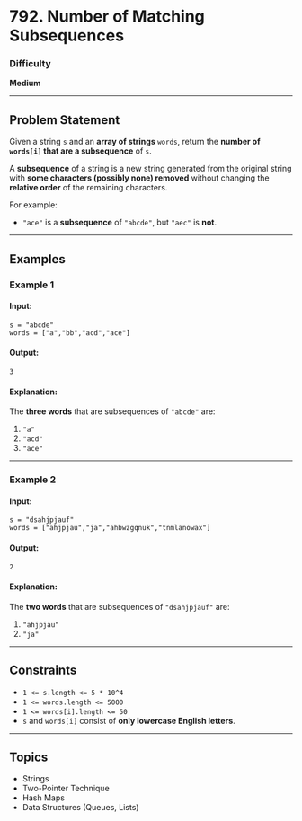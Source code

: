 # 792. Number of Matching Subsequences

### Difficulty
**Medium**

---

## Problem Statement

Given a string `s` and an **array of strings** `words`, return the **number of `words[i]` that are a subsequence** of `s`.

A **subsequence** of a string is a new string generated from the original string with **some characters (possibly none) removed** without changing the **relative order** of the remaining characters.

For example:
- `"ace"` is a **subsequence** of `"abcde"`, but `"aec"` is **not**.

---

## Examples

### **Example 1**
#### **Input**:  
`s = "abcde"`  
`words = ["a","bb","acd","ace"]`  

#### **Output**:  
`3`

#### **Explanation**:  
The **three words** that are subsequences of `"abcde"` are:
1. `"a"`
2. `"acd"`
3. `"ace"`

---

### **Example 2**
#### **Input**:  
`s = "dsahjpjauf"`  
`words = ["ahjpjau","ja","ahbwzgqnuk","tnmlanowax"]`  

#### **Output**:  
`2`

#### **Explanation**:  
The **two words** that are subsequences of `"dsahjpjauf"` are:
1. `"ahjpjau"`
2. `"ja"`

---

## Constraints
- `1 <= s.length <= 5 * 10^4`
- `1 <= words.length <= 5000`
- `1 <= words[i].length <= 50`
- `s` and `words[i]` consist of **only lowercase English letters**.

---

## **Topics**
- Strings
- Two-Pointer Technique
- Hash Maps
- Data Structures (Queues, Lists)
